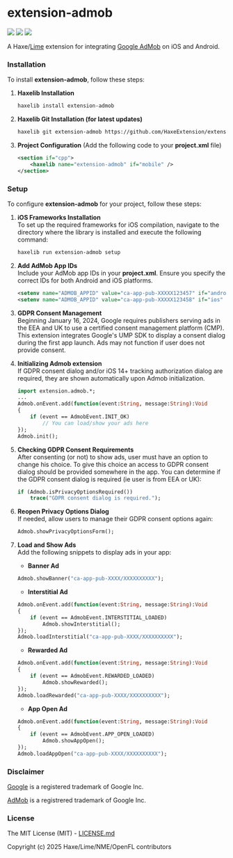 # extension-admob

![](https://img.shields.io/github/repo-size/HaxeExtension/extension-admob) ![](https://badgen.net/github/open-issues/HaxeExtension/extension-admob) ![](https://badgen.net/badge/license/MIT/green)

A Haxe/[Lime](https://lime.openfl.org) extension for integrating [Google AdMob](https://extension.admob.google.com/home) on iOS and Android.

### Installation

To install **extension-admob**, follow these steps:

1. **Haxelib Installation**
	```bash
	haxelib install extension-admob
	```

2. **Haxelib Git Installation (for latest updates)**
	```bash
	haxelib git extension-admob https://github.com/HaxeExtension/extension-admob.git
	```

3. **Project Configuration** (Add the following code to your **project.xml** file)
	```xml
	<section if="cpp">
		<haxelib name="extension-admob" if="mobile" />
	</section>
	```

### Setup

To configure **extension-admob** for your project, follow these steps:

1. **iOS Frameworks Installation**  
	To set up the required frameworks for iOS compilation, navigate to the directory where the library is installed and execute the following command:
	```bash
	haxelib run extension-admob setup
	```

2. **Add AdMob App IDs**  
	Include your AdMob app IDs in your **project.xml**. Ensure you specify the correct IDs for both Android and iOS platforms.
	```xml
	<setenv name="ADMOB_APPID" value="ca-app-pub-XXXXX123457" if="android" />
	<setenv name="ADMOB_APPID" value="ca-app-pub-XXXXX123458" if="ios" />
	```

3. **GDPR Consent Management**  
	Beginning January 16, 2024, Google requires publishers serving ads in the EEA and UK to use a certified consent management platform (CMP). This extension integrates Google's UMP SDK to display a consent dialog during the first app launch. Ads may not function if user does not provide consent.

3. **Initializing Admob extension**  
	If GDPR consent dialog and/or iOS 14+ tracking authorization dialog are required, they are shown automatically upon Admob initialization.
	```haxe
	import extension.admob.*;
	...
	Admob.onEvent.add(function(event:String, message:String):Void
	{
		if (event == AdmobEvent.INIT_OK)
			// You can load/show your ads here
	});
	Admob.init();
	```

4. **Checking GDPR Consent Requirements**  
	After consenting (or not) to show ads, user must have an option to change his choice.
	To give this choice an access to GDPR consent dialog should be provided somewhere in the app.
	You can determine if the GDPR consent dialog is required (ie user is from EEA or UK):
	```haxe
	if (Admob.isPrivacyOptionsRequired())
		trace("GDPR consent dialog is required.");
	```

5. **Reopen Privacy Options Dialog**  
	If needed, allow users to manage their GDPR consent options again:
	```haxe
	Admob.showPrivacyOptionsForm();
	```

6. **Load and Show Ads**  
	Add the following snippets to display ads in your app:

	- **Banner Ad**
	```haxe
	Admob.showBanner("ca-app-pub-XXXX/XXXXXXXXXX");
	```

	- **Interstitial Ad**
	```haxe
	Admob.onEvent.add(function(event:String, message:String):Void
	{
		if (event == AdmobEvent.INTERSTITIAL_LOADED)
			Admob.showInterstitial();
	});
	Admob.loadInterstitial("ca-app-pub-XXXX/XXXXXXXXXX");
	```

	- **Rewarded Ad**
	```haxe
	Admob.onEvent.add(function(event:String, message:String):Void
	{
		if (event == AdmobEvent.REWARDED_LOADED)
			Admob.showRewarded();
	});
	Admob.loadRewarded("ca-app-pub-XXXX/XXXXXXXXXX");
	```

	- **App Open Ad**
	```haxe
	Admob.onEvent.add(function(event:String, message:String):Void
	{
		if (event == AdmobEvent.APP_OPEN_LOADED)
			Admob.showAppOpen();
	});
	Admob.loadAppOpen("ca-app-pub-XXXX/XXXXXXXXXX");
	```

### Disclaimer

[Google](http://unibrander.com/united-states/140279US/google.html) is a registered trademark of Google Inc.

[AdMob](http://unibrander.com/united-states/479956US/extension.admob.html) is a registrered trademark of Google Inc.

### License

The MIT License (MIT) - [LICENSE.md](LICENSE.md)

Copyright (c) 2025 Haxe/Lime/NME/OpenFL contributors
